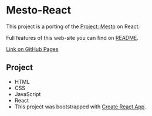 # Mesto-React
This project is a porting of the [Project: Mesto](https://github.com/ShamankaS/mesto) on React.

Full features of this web-site you can find on [README](https://github.com/ShamankaS/mesto#readme).

[Link on GitHub Pages](https://shamankas.github.io/mesto-react/)

## Project
* HTML
* CSS
* JavaScript
* React
* This project was bootstrapped with [Create React App](https://github.com/facebook/create-react-app).
